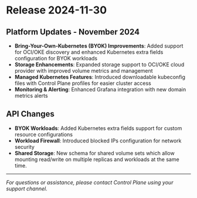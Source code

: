 # Release 2024-11-30

## Platform Updates - November 2024

- **Bring-Your-Own-Kubernetes (BYOK) Improvements**: Added support for OCI/OKE discovery and enhanced Kubernetes extra fields configuration for BYOK workloads
- **Storage Enhancements**: Expanded storage support to OCI/OKE cloud provider with improved volume metrics and management
- **Managed Kubernetes Features**: Introduced downloadable kubeconfig files with Control Plane profiles for easier cluster access
- **Monitoring & Alerting**: Enhanced Grafana integration with new domain metrics alerts

## API Changes

- **BYOK Workloads**: Added Kubernetes extra fields support for custom resource configurations
- **Workload Firewall**: Introduced blocked IPs configuration for network security
- **Shared Storage**: New schema for shared volume sets which allow mounting read/write on multiple replicas and workloads at the same time.

---

_For questions or assistance, please contact Control Plane using your support channel._
